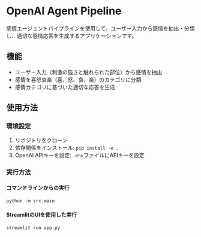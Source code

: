 # OpenAI Agent Pipeline

感情エージェントパイプラインを使用して、ユーザー入力から感情を抽出・分類し、適切な感情応答を生成するアプリケーションです。

## 機能

- ユーザー入力（刺激の強さと触れられた部位）から感情を抽出
- 感情を喜怒哀楽（喜、怒、哀、楽）のカテゴリに分類
- 感情カテゴリに基づいた適切な応答を生成

## 使用方法

### 環境設定

1. リポジトリをクローン
2. 依存関係をインストール: `pip install -e .`
3. OpenAI APIキーを設定: `.env`ファイルにAPIキーを設定

### 実行方法

#### コマンドラインからの実行

```
python -m src.main
```

#### StreamlitのUIを使用した実行

```
streamlit run app.py
```
